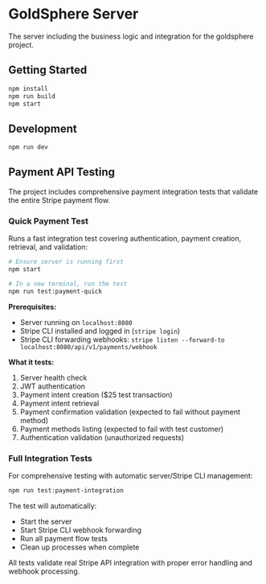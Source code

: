 # GoldSphere Server

The server including the business logic and integration for the goldsphere project.

## Getting Started

```bash
npm install
npm run build
npm start
```

## Development

```bash
npm run dev
```

## Payment API Testing

The project includes comprehensive payment integration tests that validate the entire Stripe payment flow.

### Quick Payment Test

Runs a fast integration test covering authentication, payment creation, retrieval, and validation:

```bash
# Ensure server is running first
npm start

# In a new terminal, run the test
npm run test:payment-quick
```

**Prerequisites:**
- Server running on `localhost:8080`
- Stripe CLI installed and logged in (`stripe login`)
- Stripe CLI forwarding webhooks: `stripe listen --forward-to localhost:8080/api/v1/payments/webhook`

**What it tests:**
1. Server health check
2. JWT authentication
3. Payment intent creation ($25 test transaction)
4. Payment intent retrieval
5. Payment confirmation validation (expected to fail without payment method)
6. Payment methods listing (expected to fail with test customer)
7. Authentication validation (unauthorized requests)

### Full Integration Tests

For comprehensive testing with automatic server/Stripe CLI management:

```bash
npm run test:payment-integration
```

The test will automatically:
- Start the server
- Start Stripe CLI webhook forwarding  
- Run all payment flow tests
- Clean up processes when complete

All tests validate real Stripe API integration with proper error handling and webhook processing.